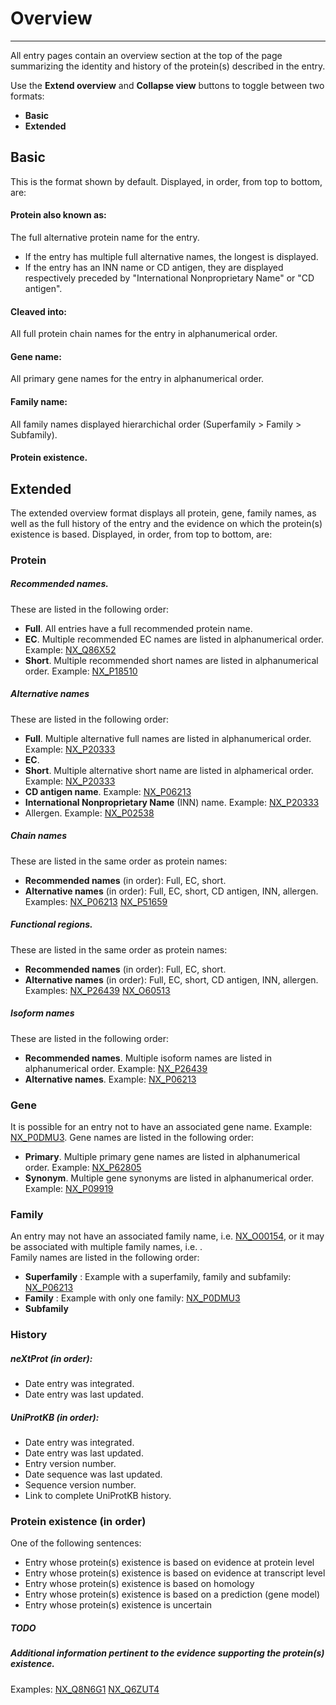 # Overview
---
All entry pages contain an overview section at the top of the page summarizing the identity and history of the protein(s) described in the entry.

Use the **Extend overview** and **Collapse view** buttons to toggle between two formats:

* **Basic**
* **Extended** 

## Basic

This is the format shown by default. Displayed, in order, from top to bottom, are:

#### Protein also known as:
The full alternative protein name for the entry.
- If the entry has multiple full alternative names, the longest is displayed.  
- If the entry has an INN name or CD antigen, they are displayed respectively preceded by "International Nonproprietary Name" or "CD antigen".   
#### Cleaved into: 
All full protein chain names for the entry in alphanumerical order.   
#### Gene name:
All primary gene names for the entry in alphanumerical order.   
#### Family name:
All family names displayed hierarchichal order (Superfamily > Family > Subfamily).   
#### Protein existence.


## Extended

The extended overview format displays all protein, gene, family names, as well as the full history of the entry and the evidence on which the protein(s) existence is based. Displayed, in order, from top to bottom, are: 

### Protein

##### Recommended names. 
These are listed in the following order:
- **Full**. All entries have a full recommended protein name.
- **EC**. Multiple recommended EC names are listed in alphanumerical order. Example: [NX_Q86X52](http://www.nextprot.org/db/entry/NX_Q86X52)
- **Short**. Multiple recommended short names are listed in alphanumerical order. Example: [NX_P18510](http://www.nextprot.org/db/entry/NX_P18510)    
##### Alternative names
These are listed in the following order:
- **Full**. Multiple alternative full names are listed in alphanumerical order. Example: [NX_P20333](http://www.nextprot.org/db/entry/NX_P20333/) 
- **EC**.
- **Short**. Multiple alternative short name are listed in alphamerical order. Example: [NX_P20333](http://www.nextprot.org/db/entry/NX_P20333/) 
- **CD antigen name**. Example: [NX_P06213](http://www.nextprot.org/db/entry/NX_P06213)
- **International Nonproprietary Name** (INN) name. Example: [NX_P20333](http://www.nextprot.org/db/entry/NX_P06213)
- Allergen. Example: [NX_P02538](http://www.nextprot.org/db/entry/NX_P02538)    
##### Chain names
These are listed in the same order as protein names:
- **Recommended names** (in order): Full, EC, short.
- **Alternative names** (in order): Full, EC, short, CD antigen, INN, allergen. Examples: [NX_P06213](http://www.nextprot.org/db/entry/NX_P06213) [NX_P51659](http://www.nextprot.org/db/entry/NX_P51659)     
##### Functional regions. 
These are listed in the same order as protein names:
- **Recommended names** (in order): Full, EC, short.
- **Alternative names** (in order): Full, EC, short, CD antigen, INN, allergen. Examples: [NX_P26439](http://www.nextprot.org/db/entry/NX_P26439/) [NX_O60513](http://www.nextprot.org/db/entry/NX_O60513/)     
##### Isoform names
These are listed in the following order: 
- **Recommended names**. Multiple isoform names are listed in alphanumerical order. Example: [NX_P26439](http://www.nextprot.org/db/entry/NX_P26439/) 
- **Alternative names**. Example: [NX_P06213](http://www.nextprot.org/db/entry/NX_P06213/)

### Gene
It is possible for an entry not to have an associated gene name. Example: [NX_P0DMU3](http://www.nextprot.org/db/entry/NX_P0DMU3/). Gene names are listed in the following order: 
- **Primary**. Multiple primary gene names are listed in alphanumerical order. Example: [NX_P62805](http://www.nextprot.org/db/entry/NX_P62805/) 
- **Synonym**. Multiple gene synonyms are listed in alphanumerical order. Example: [NX_P09919](http://www.nextprot.org/db/entry/NX_P09919/)

### Family
An entry may not have an associated family name, i.e. [NX_O00154](http://www.nextprot.org/db/entry/NX_O00154/), or it may be associated with multiple family names, i.e. []().  
Family names are listed in the following order:
- **Superfamily** : Example with a superfamily, family and subfamily: [NX_P06213](http://www.nextprot.org/db/entry/NX_P06213/)
- **Family** : Example with only one family: [NX_P0DMU3](http://www.nextprot.org/db/entry/NX_P0DMU3/)
- **Subfamily**

### History
##### neXtProt (in order):
- Date entry was integrated.
- Date entry was last updated.    
##### UniProtKB (in order):
- Date entry was integrated.
- Date entry was last updated.
- Entry version number.
- Date sequence was last updated.
- Sequence version number.
- Link to complete UniProtKB history.

### Protein existence (in order)
One of the following sentences:
* Entry whose protein(s) existence is based on evidence at protein level
* Entry whose protein(s) existence is based on evidence at transcript level 
* Entry whose protein(s) existence is based on homology
* Entry whose protein(s) existence is based on a prediction (gene model)  
* Entry whose protein(s) existence is uncertain 


##### TODO
##### Additional information pertinent to the evidence supporting the protein(s) existence. 
Examples: [NX_Q8N6G1](http://www.nextprot.org/db/entry/NX_Q8N6G1/) [NX_Q6ZUT4](http://www.nextprot.org/db/entry/NX_Q6ZUT4)
 

 